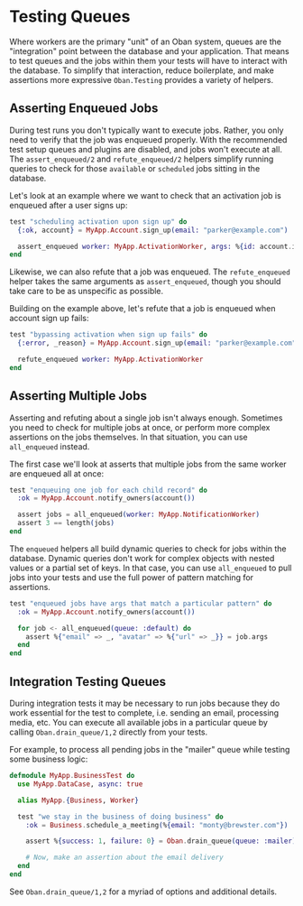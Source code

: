 # Testing Queues

Where workers are the primary "unit" of an Oban system, queues are the
"integration" point between the database and your application. That means to
test queues and the jobs within them your tests will have to interact with the
database. To simplify that interaction, reduce boilerplate, and make assertions
more expressive `Oban.Testing` provides a variety of helpers.

## Asserting Enqueued Jobs

During test runs you don't typically want to execute jobs. Rather, you only need
to verify that the job was enqueued properly. With the recommended test setup
queues and plugins are disabled, and jobs won't execute at all. The
`assert_enqueued/2` and `refute_enqueued/2` helpers simplify running queries to
check for those `available` or `scheduled` jobs sitting in the database.

Let's look at an example where we want to check that an activation job is
enqueued after a user signs up:

```elixir
test "scheduling activation upon sign up" do
  {:ok, account} = MyApp.Account.sign_up(email: "parker@example.com")

  assert_enqueued worker: MyApp.ActivationWorker, args: %{id: account.id}, queue: :default
end
```

Likewise, we can also refute that a job was enqueued. The `refute_enqueued`
helper takes the same arguments as `assert_enqueued`, though you should take
care to be as unspecific as possible.

Building on the example above, let's refute that a job is enqueued when account
sign up fails:

```elixir
test "bypassing activation when sign up fails" do
  {:error, _reason} = MyApp.Account.sign_up(email: "parker@example.com")

  refute_enqueued worker: MyApp.ActivationWorker
end
```

## Asserting Multiple Jobs

Asserting and refuting about a single job isn't always enough. Sometimes you
need to check for multiple jobs at once, or perform more complex assertions on
the jobs themselves. In that situation, you can use `all_enqueued` instead.

The first case we'll look at asserts that multiple jobs from the same worker are
enqueued all at once:

```elixir
test "enqueuing one job for each child record" do
  :ok = MyApp.Account.notify_owners(account())

  assert jobs = all_enqueued(worker: MyApp.NotificationWorker)
  assert 3 == length(jobs)
end
```

The `enqueued` helpers all build dynamic queries to check for jobs within the
database. Dynamic queries don't work for complex objects with nested values or a
partial set of keys. In that case, you can use `all_enqueued` to pull jobs into
your tests and use the full power of pattern matching for assertions.

```elixir
test "enqueued jobs have args that match a particular pattern" do
  :ok = MyApp.Account.notify_owners(account())

  for job <- all_enqueued(queue: :default) do
    assert %{"email" => _, "avatar" => %{"url" => _}} = job.args
  end
end
```

## Integration Testing Queues

During integration tests it may be necessary to run jobs because they do work
essential for the test to complete, i.e. sending an email, processing media,
etc. You can execute all available jobs in a particular queue by calling
`Oban.drain_queue/1,2` directly from your tests.

For example, to process all pending jobs in the "mailer" queue while testing
some business logic:

```elixir
defmodule MyApp.BusinessTest do
  use MyApp.DataCase, async: true

  alias MyApp.{Business, Worker}

  test "we stay in the business of doing business" do
    :ok = Business.schedule_a_meeting(%{email: "monty@brewster.com"})

    assert %{success: 1, failure: 0} = Oban.drain_queue(queue: :mailer)

    # Now, make an assertion about the email delivery
  end
end
```

See `Oban.drain_queue/1,2` for a myriad of options and additional details.
